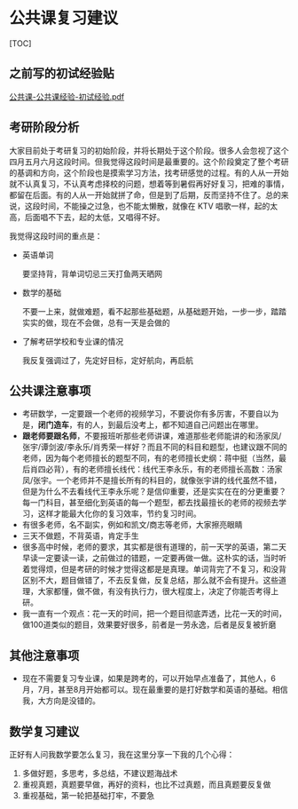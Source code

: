 # 公共课复习建议

[TOC]

## 之前写的初试经验贴

[公共课-公共课经验-初试经验.pdf](https://github.com/nuaa-cs-kaoyan/awesome-nuaa-cs-kaoyan/blob/master/%E7%BB%8F%E9%AA%8C%E8%B4%B4/%E5%85%AC%E5%85%B1%E8%AF%BE-%E5%85%AC%E5%85%B1%E8%AF%BE%E7%BB%8F%E9%AA%8C-%E5%88%9D%E8%AF%95%E7%BB%8F%E9%AA%8C.pdf)

## 考研阶段分析

大家目前处于考研复习的初始阶段，并将长期处于这个阶段。很多人会忽视了这个四月五月六月这段时间。但我觉得这段时间是最重要的。这个阶段奠定了整个考研的基调和方向，这个阶段也是摸索学习方法，找考研感觉的过程。有的人从一开始就不认真复习，不认真考虑择校的问题，想着等到暑假再好好复习，把难的事情，都留在后面。有的人从一开始就拼了命，但是到了后期，反而坚持不住了。总的来说，这段时间，不能操之过急，也不能太懒散，就像在 KTV 唱歌一样，起的太高，后面唱不下去，起的太低，又唱得不好。

我觉得这段时间的重点是：

* 英语单词

  要坚持背，背单词切忌三天打鱼两天晒网

* 数学的基础

  不要一上来，就做难题，看不起那些基础题，从基础题开始，一步一步，踏踏实实的做，现在不会做，总有一天是会做的

* 了解考研学校和专业课的情况

  我反复强调过了，先定好目标，定好航向，再启航

## 公共课注意事项

* 考研数学，一定要跟一个老师的视频学习，不要说你有多厉害，不要自以为是，**闭门造车**，有的人，到最后没考上，都不知道自己问题出在哪里。
* **跟老师要跟名师**，不要报班听那些老师讲课，难道那些老师能讲的和汤家凤/张宇/谭剑波/李永乐/肖秀荣一样好？而且不同的科目和题型，也建议跟不同的老师，因为每个老师擅长的题型不同，有的老师擅长史纲：蒋中挺（当然，最后肖四必背），有的老师擅长线代：线代王李永乐，有的老师擅长高数：汤家凤/张宇。一个老师并不是擅长所有的科目的，就像张宇讲的线代虽然不错，但是为什么不去看线代王李永乐呢？是信仰重要，还是实实在在的分更重要？每一门科目，甚至细化到英语的每一个题型，都去找最擅长的老师的视频去学习，这样才能最大化你的复习效率，节约复习时间。
* 有很多老师，名不副实，例如和凯文/商志等老师，大家擦亮眼睛
* 三天不做题，不背英语，肯定手生
* 很多高中时候，老师的要求，其实都是很有道理的，前一天学的英语，第二天早读一定要读一读，之前做过的错题，一定要再做一做。这朴实的话，当时听着觉得烦，但是考研的时候才觉得这都是是真理。单词背完了不复习，和没背区别不大，题目做错了，不去反复做，反复总结，那么就不会有提升。这些道理，大家都懂，做不做，有没有执行力，很大程度上，决定了你能否考得上研。
* 我一直有一个观点：花一天的时间，把一个题目彻底弄透，比花一天的时间，做100道类似的题目，效果要好很多，前者是一劳永逸，后者是反复被折磨

## 其他注意事项

* 现在不需要复习专业课，如果是跨考的，可以开始早点准备了，其他人，6月，7月，甚至8月开始都可以。现在最重要的是打好数学和英语的基础。相信我，大方向是没错的。

## 数学复习建议

正好有人问我数学要怎么复习，我在这里分享一下我的几个心得：

1. 多做好题，多思考，多总结，不建议题海战术
2. 重视真题，真题要早做，再好的资料，也比不过真题，而且真题要反复做
3. 重视基础，第一轮把基础打牢，不要急